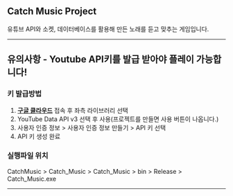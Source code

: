 ## __Catch Music Project__

유튜브 API와 소켓, 데이터베이스를 활용해 만든 노래를 듣고 맞추는 게임입니다.

---
## 유의사항 - __Youtube API키를 발급 받아야 플레이 가능합니다!__
### 키 발급방법
1. __[구글 클라우드](https://console.developers.google.com/apis)__ 접속 후 좌측 라이브러리 선택
2. YouTube Data API v3 선택 후 사용(프로젝트를 만들면 사용 버튼이 나옵니다.)
3. 사용자 인증 정보 > 사용자 인증 정보 만들기 > API 키 선택
4. API 키 생성 완료

### 실행파일 위치

CatchMusic > Catch_Music > Catch_Music > bin > Release > Catch_Music.exe

---
